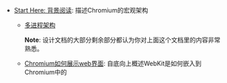 - [Start Here: 背景阅读](Start_Here_Background_Reading/README.md): 描述Chromium的宏观架构
  - [多进程架构](Multi-process_Architecture.md)
  
    **Note**: 设计文档的大部分剩余部分都认为你对上面这个文档里的内容非常熟悉。

  - [Chromium如何展示web界面](How_Chromium_Displays_Web_Pages.md): 自底向上概述WebKit是如何嵌入到Chromium中的
